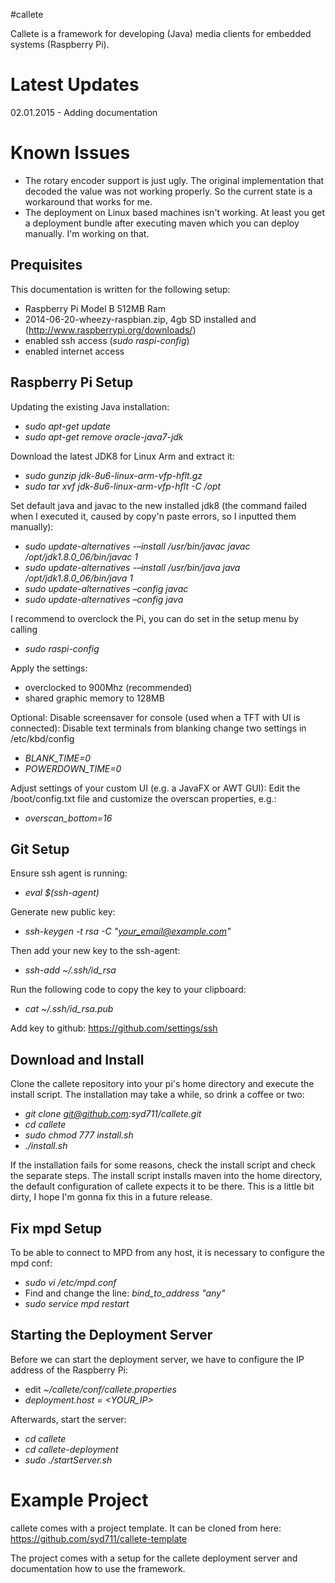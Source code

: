 #callete

Callete is a framework for developing (Java) media clients for embedded systems (Raspberry Pi).

# Latest Updates

02.01.2015 - Adding documentation

# Known Issues

* The rotary encoder support is just ugly. The original implementation that decoded the value was not working properly.
 So the current state is a workaround that works for me.
* The deployment on Linux based machines isn't working. At least you get a deployment bundle after executing maven which
you can deploy manually. I'm working on that.

## Prequisites

This documentation is written for the following setup:

* Raspberry Pi Model B 512MB Ram
* 2014-06-20-wheezy-raspbian.zip, 4gb SD installed and (http://www.raspberrypi.org/downloads/)
* enabled ssh access (*sudo raspi-config*)
* enabled internet access

## Raspberry Pi Setup

Updating the existing Java installation:

* *sudo apt-get update*
* *sudo apt-get remove oracle-java7-jdk*

Download the latest JDK8 for Linux Arm and extract it: 

* *sudo gunzip jdk-8u6-linux-arm-vfp-hflt.gz*
* *sudo tar xvf jdk-8u6-linux-arm-vfp-hflt -C /opt*

Set default java and javac to the new installed jdk8 (the command failed when I executed it, caused by copy'n paste errors, so I inputted them manually): 

* *sudo update-alternatives -–install /usr/bin/javac javac /opt/jdk1.8.0_06/bin/javac 1*
* *sudo update-alternatives -–install /usr/bin/java java /opt/jdk1.8.0_06/bin/java 1*
* *sudo update-alternatives –config javac*
* *sudo update-alternatives –config java*

I recommend to overclock the Pi, you can do set in the setup menu by calling

* *sudo raspi-config*

Apply the settings:
* overclocked to 900Mhz (recommended)
* shared graphic memory to 128MB

Optional:
Disable screensaver for console (used when a TFT with UI is connected): Disable text terminals from blanking
change two settings in /etc/kbd/config

* *BLANK_TIME=0*
* *POWERDOWN_TIME=0*

Adjust settings of your custom UI (e.g. a JavaFX or AWT GUI):
Edit the /boot/config.txt file and customize the overscan properties, e.g.:

* *overscan_bottom=16*

## Git Setup

Ensure ssh agent is running: 

* *eval $(ssh-agent)*

Generate new public key: 

* *ssh-keygen -t rsa -C "your_email@example.com"*

Then add your new key to the ssh-agent: 

* *ssh-add ~/.ssh/id_rsa*

Run the following code to copy the key to your clipboard: 

* *cat ~/.ssh/id_rsa.pub* 

Add key to github: https://github.com/settings/ssh

## Download and Install

Clone the callete repository into your pi's home directory and execute the install script.
The installation may take a while, so drink a coffee or two:

* *git clone git@github.com:syd711/callete.git*
* *cd callete*
* *sudo chmod 777 install.sh*
* *./install.sh*

If the installation fails for some reasons, check the install script and check the separate steps.
The install script installs maven into the home directory, the default configuration of callete
expects it to be there. This is a little bit dirty, I hope I'm gonna fix this in a future release.

## Fix mpd Setup

To be able to connect to MPD from any host, it is necessary to configure the mpd conf:

* *sudo vi /etc/mpd.conf*
* Find and change the line: *bind_to_address        "any"*
* *sudo service mpd restart*

## Starting the Deployment Server

Before we can start the deployment server, we have to configure the IP address of the Raspberry Pi:

* edit *~/callete/conf/callete.properties*
* *deployment.host = <YOUR_IP>*

Afterwards, start the server:

* *cd callete*
* *cd callete-deployment*
* *sudo ./startServer.sh*

# Example Project

callete comes with a project template. It can be cloned from here: https://github.com/syd711/callete-template

The project comes with a setup for the callete deployment server and documentation how to use the framework.


